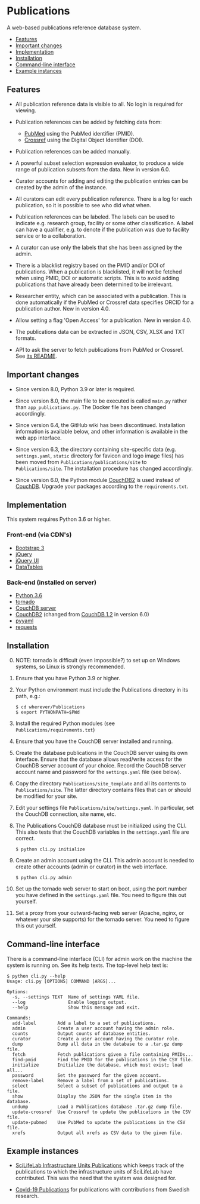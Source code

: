 Publications
============

A web-based publications reference database system.

- [Features](#features)
- [Important changes](#important-changes)
- [Implementation](#implementation)
- [Installation](#installation)
- [Command-line interface](#command-line-interface)
- [Example instances](#example-instances)


Features
--------

- All publication reference data is visible to all. No login is
  required for viewing.

- Publication references can be added by fetching data from:

  - [PubMed](https://www.ncbi.nlm.nih.gov/pubmed)
    using the PubMed identifier (PMID).
  - [Crossref](https://www.crossref.org/)
     using the Digital Object Identifier (DOI).

- Publication references can be added manually.

- A powerful subset selection expression evaluator, to produce a wide
  range of publication subsets from the data. New in version 6.0.

- Curator accounts for adding and editing the publication entries can
  be created by the admin of the instance.

- All curators can edit every publication reference. There is a log
  for each publication, so it is possible to see who did what when.

- Publication references can be labeled. The labels can be used to
  indicate e.g. research group, facility or some other classification.
  A label can have a qualifier, e.g. to denote if the publication was
  due to facility service or to a collaboration.

- A curator can use only the labels that she has been assigned by the
  admin.

- There is a blacklist registry based on the PMID and/or DOI of
  publications.  When a publication is blacklisted, it will not be
  fetched when using PMID, DOI or automatic scripts. This is to avoid
  adding publications that have already been determined to be
  irrelevant.

- Researcher entity, which can be associated with a publication.
  This is done automatically if the PubMed or Crossref data specifies
  ORCID for a publication author. New in version 4.0.

- Allow setting a flag 'Open Access' for a publication. New in version 4.0.

- The publications data can be extracted in JSON, CSV, XLSX and TXT formats.

- API to ask the server to fetch publications from PubMed or Crossref.
  See [its README](https://github.com/pekrau/Publications/tree/master/publications/api).

Important changes
-----------------

- Since version 8.0, Python 3.9 or later is required.

- Since version 8.0, the main file to be executed is called `main.py` rather
  than `app_publications.py`. The Docker file has been changed accordingly.

- Since version 6.4, the GitHub wiki has been discontinued. Installation
  information is available below, and other information is available
  in the web app interface.

- Since version 6.3, the directory containing site-specific data
  (e.g. `settings.yaml`, `static` directory for favicon and logo image files)
  has been moved from `Publications/publications/site` to `Publications/site`.
  The installation procedure has changed accordingly.

- Since version 6.0, the Python module
  [CouchDB2](https://pypi.org/project/CouchDB2/) is used instead of
  [CouchDB](https://pypi.org/project/CouchDB/). Upgrade your packages
  according to the `requirements.txt`.

Implementation
--------------

This system requires Python 3.6 or higher.

### Front-end (via CDN's)

- [Bootstrap 3](https://getbootstrap.com/docs/3.4/)
- [jQuery](https://jquery.com/)
- [jQuery UI](https://jqueryui.com/)
- [DataTables](https://datatables.net/)

### Back-end (installed on server)

- [Python 3.6](https://www.python.org/)
- [tornado](http://www.tornadoweb.org/en/stable/)
- [CouchDB server](http://couchdb.apache.org/)
- [CouchDB2](https://pypi.python.org/pypi/CouchDB2/)
  (changed from [CouchDB 1.2](https://pypi.org/project/CouchDB/)
   in version 6.0)
- [pyyaml](https://pypi.python.org/pypi/PyYAML)
- [requests](http://docs.python-requests.org/en/master/)

Installation
------------

0. NOTE: tornado is difficult (even impossible?) to set up on Windows
   systems, so Linux is strongly recommended.

1. Ensure that you have Python 3.9 or higher.

2. Your Python environment must include the Publications directory in
   its path, e.g.:
   ```
   $ cd wherever/Publications
   $ export PYTHONPATH=$PWd
   ```

3. Install the required Python modules (see `Publications/requirements.txt`)

4. Ensure that you have the CouchDB server installed and running.

5. Create the database publications in the CouchDB server using its
   own interface. Ensure that the database allows read/write access
   for the CouchDB server account of your choice.  Record the CouchDB
   server account name and password for the `settings.yaml` file (see below).

6. Copy the directory `Publications/site_template` and all its contents to
   `Publications/site`. The latter directory contains files that can or
   should be modified for your site.

7. Edit your settings file `Publications/site/settings.yaml`.
   In particular, set the CouchDB connection, site name, etc.

8. The Publications CouchDB database must be initialized using the CLI.
   This also tests that the CouchDB variables in the `settings.yaml`
   file are correct.
   ```
   $ python cli.py initialize
   ```
   
9. Create an admin account using the CLI. This admin account is needed to
   create other accounts (admin or curator) in the web interface.
   ```
   $ python cli.py admin
   ```

10. Set up the tornado web server to start on boot, using the port
    number you have defined in the `settings.yaml` file. You need to figure
    this out yourself.

11. Set a proxy from your outward-facing web server (Apache, nginx, or
    whatever your site supports) for the tornado server. You need to figure
    this out yourself.

Command-line interface
----------------------

There is a command-line interface (CLI) for admin work on the machine
the system is running on. See its help texts. The top-level help text is:

```
$ python cli.py --help
Usage: cli.py [OPTIONS] COMMAND [ARGS]...

Options:
  -s, --settings TEXT  Name of settings YAML file.
  --log                Enable logging output.
  --help               Show this message and exit.

Commands:
  add-label        Add a label to a set of publications.
  admin            Create a user account having the admin role.
  counts           Output counts of database entities.
  curator          Create a user account having the curator role.
  dump             Dump all data in the database to a .tar.gz dump file.
  fetch            Fetch publications given a file containing PMIDs...
  find-pmid        Find the PMID for the publications in the CSV file.
  initialize       Initialize the database, which must exist; load all...
  password         Set the password for the given account.
  remove-label     Remove a label from a set of publications.
  select           Select a subset of publications and output to a file.
  show             Display the JSON for the single item in the database.
  undump           Load a Publications database .tar.gz dump file.
  update-crossref  Use Crossref to update the publications in the CSV file.
  update-pubmed    Use PubMed to update the publications in the CSV file.
  xrefs            Output all xrefs as CSV data to the given file.
```

Example instances
-----------------

- [SciLifeLab Infrastructure Units Publications](https://publications.scilifelab.se/)
  which keeps track of the publications to which the infrastructure
  units of SciLifeLab have contributed. This was the need that the
  system was designed for.

- [Covid-19 Publications](https://publications-covid19.scilifelab.se/)
  for publications with contributions from Swedish research.
